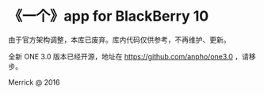 《一个》app for BlackBerry 10
====

由于官方架构调整，本库已废弃。库内代码仅供参考，不再维护、更新。

全新 ONE 3.0 版本已经开源，地址在 https://github.com/anpho/one3.0 ，请移步。

Merrick @ 2016
